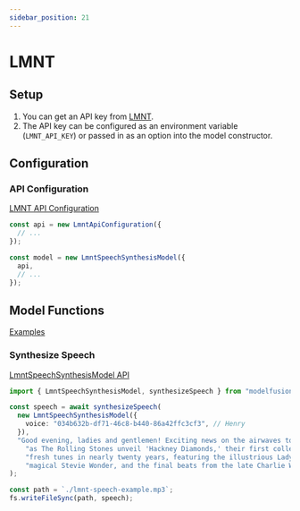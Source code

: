 ```yaml
---
sidebar_position: 21
---
```


# LMNT

## Setup

1. You can get an API key from [LMNT](https://lmnt.com/).
1. The API key can be configured as an environment variable (`LMNT_API_KEY`) or passed in as an option into the model constructor.

## Configuration

### API Configuration

[LMNT API Configuration](/api/classes/LmntApiConfiguration)

```ts
const api = new LmntApiConfiguration({
  // ...
});

const model = new LmntSpeechSynthesisModel({
  api,
  // ...
});
```

## Model Functions

[Examples](https://github.com/lgrammel/modelfusion/tree/main/examples/basic/src/model-provider/lmnt)

### Synthesize Speech

[LmntSpeechSynthesisModel API](/api/classes/LmntSpeechSynthesisModel)

```ts
import { LmntSpeechSynthesisModel, synthesizeSpeech } from "modelfusion";

const speech = await synthesizeSpeech(
  new LmntSpeechSynthesisModel({
    voice: "034b632b-df71-46c8-b440-86a42ffc3cf3", // Henry
  }),
  "Good evening, ladies and gentlemen! Exciting news on the airwaves tonight " +
    "as The Rolling Stones unveil 'Hackney Diamonds,' their first collection of " +
    "fresh tunes in nearly twenty years, featuring the illustrious Lady Gaga, the " +
    "magical Stevie Wonder, and the final beats from the late Charlie Watts."
);

const path = `./lmnt-speech-example.mp3`;
fs.writeFileSync(path, speech);
```

